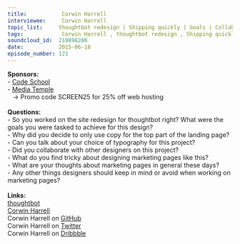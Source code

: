 ```yaml
--- 
title:           Corwin Harrell 
interviewee:     Corwin Harrell 
topic_list:     thoughtbot redesign | Shipping quickly | Goals | Collaboration | Communicating values | Selecting typefaces | Emotional impact | “Fix it!” culture | Marketing pages | Identity | Patterns | Ask why | Trends | Clarity & emphasis
tags:            Corwin Harrell , thoughtbot redesign , Shipping quickly , Goals , Collaboration , Communicating values , Selecting typefaces , Emotional impact , “Fix it!” culture , Marketing pages , Identity , Patterns , Ask why , Trends , Clarity  emphasis
soundcloud_id:  210898280
date:           2015-06-18
episode_number: 121
---
```


<p class="show_notes_display"><b>Sponsors:<br></b>- <a rel="nofollow" target="_blank" href="https://www.codeschool.com/">Code School</a><b><br></b>- <a rel="nofollow" target="_blank" href="http://mediatemple.net/?utm_source=BetweenScreens&amp;utm_medium=podcast&amp;utm_campaign=SCREEN25">Media Temple</a><b><br></b>   -&gt; Promo code SCREEN25 for 25% off web hosting<br><b><br>Questions:</b><br>- So you worked on the site redesign for thoughtbot right? What were the goals you were tasked to achieve for this design?<br>- Why did you decide to only use copy for the top part of the landing page?<br>- Can you talk about your choice of typography for this project?<br>- Did you collaborate with other designers on this project?<br>- What do you find tricky about designing marketing pages like this?<br>- What are your thoughts about marketing pages in general these days?<br>- Any other things designers should keep in mind or avoid when working on marketing pages?<br><br><b>Links:</b><br><a rel="nofollow" target="_blank" href="https://thoughtbot.com/">thoughtbot</a><br><a rel="nofollow" target="_blank" href="http://corwinharrell.com/">Corwin Harrell</a><br>Corwin Harrell on <a rel="nofollow" target="_blank" href="https://github.com/corwinharrell">GitHub</a><br>Corwin Harrell on <a rel="nofollow" target="_blank" href="https://twitter.com/corwinharrell">Twitter</a><br>Corwin Harrell on <a rel="nofollow" target="_blank" href="https://dribbble.com/corwinharrell">Dribbble</a><br></p>
